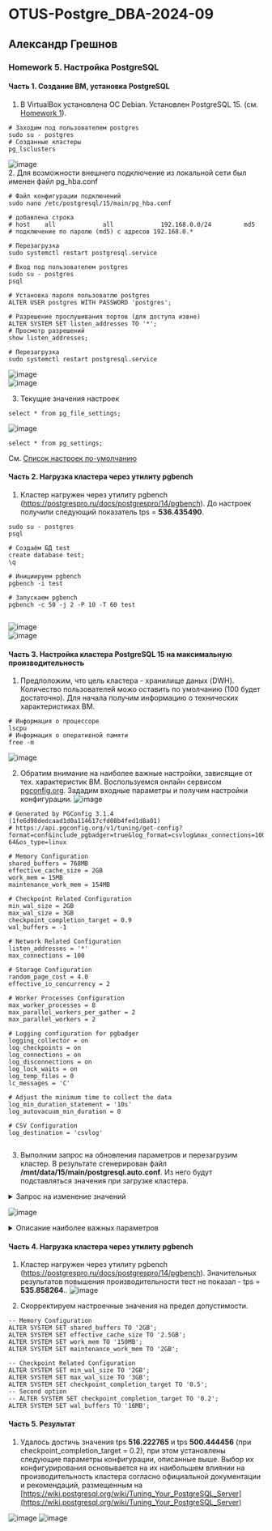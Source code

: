 # OTUS-Postgre_DBA-2024-09
## Александр Грешнов

### Homework 5. Настройка PostgreSQL

#### Часть 1. Создание ВМ, установка PostgreSQL
1. В VirtualBox установлена ОС Debian. Установлен PostgreSQL 15. (см. [Homework 1](/Homework/HW-1.md)).
```
# Заходим под пользователем postgres
sudo su - postgres
# Созданные кластеры
pg_lsclusters
```
   ![image](https://github.com/user-attachments/assets/7dddaba5-068a-4465-aa48-f64e2737f4bf)\
2. Для возможности внешнего подключение из локальной сети был именен файл pg_hba.conf
```
# Файл конфигурации подключений
sudo nano /etc/postgresql/15/main/pg_hba.conf

# добавлена строка
# host    all             all             192.168.0.0/24         md5
# подключение по паролю (md5) с адресов 192.168.0.*

# Перезагрузка
sudo systemctl restart postgresql.service

# Вход под пользователем postgres
sudo su - postgres
psql

# Установка пароля пользоватлю postgres
ALTER USER postgres WITH PASSWORD 'postgres';

# Разрешение прослушивания портов (для доступа извне)
ALTER SYSTEM SET listen_addresses TO '*';
# Просмотр разрешений
show listen_addresses;

# Перезагрузка
sudo systemctl restart postgresql.service

```

![image](https://github.com/user-attachments/assets/ff273bce-6c61-4382-a21f-8ce8c94c36f2)\
![image](https://github.com/user-attachments/assets/dbe735eb-ac40-44ee-8c35-a9325e553243)

3. Текущие значения настроек
```
select * from pg_file_settings;
```
![image](https://github.com/user-attachments/assets/1e11a0a8-a962-47c4-bb37-0c138e9d8d04)

```
select * from pg_settings;
```
См. [Список настроек по-умолчанию](/Homework/ext/HW-5.pg_settings_default.html)

#### Часть 2. Нагрузка кластера через утилиту pgbench
1. Кластер нагружен через утилиту pgbench (https://postgrespro.ru/docs/postgrespro/14/pgbench). До настроек получили следующий показатель tps = **536.435490**.
```
sudo su - postgres
psql

# Создаём БД test
create database test;
\q

# Инициируем pgbench
pgbench -i test

# Запускаем pgbench
pgbench -c 50 -j 2 -P 10 -T 60 test
   
```
![image](https://github.com/user-attachments/assets/11c20267-e0f4-464e-9715-accebfa61685)\
![image](https://github.com/user-attachments/assets/c8ababdc-a249-492e-b1fe-a3bb71889005)


#### Часть 3. Настройка кластера PostgreSQL 15 на максимальную производительность
1. Предположим, что цель кластера - хранилище даных (DWH). Количество пользователей можо оставить по умолчанию (100 будет достаточно). Для начала получим информацию о технических характеристиках ВМ.
```
# Информация о процессоре
lscpu
# Информация о оперативной памяти
free -m

```
![image](https://github.com/user-attachments/assets/38c519ea-6853-4db0-9f24-216531dc6536)

2. Обратим внимание на наиболее важные настройки, зависящие от тех. характеристик ВМ. Воспользуемся онлайн сервисом [pgconfig.org](https://www.pgconfig.org/). Зададим входные параметры и получим настройки конфигурации.
   ![image](https://github.com/user-attachments/assets/92f1bae4-0987-4909-ad30-63a6c136f23e)
```
# Generated by PGConfig 3.1.4 (1fe6d98dedcaad1d0a114617cfd08b4fed1d8a01)
# https://api.pgconfig.org/v1/tuning/get-config?format=conf&include_pgbadger=true&log_format=csvlog&max_connections=100&pg_version=15&environment_name=DW&total_ram=3GB&cpus=2&drive_type=HDD&arch=x86-64&os_type=linux

# Memory Configuration
shared_buffers = 768MB
effective_cache_size = 2GB
work_mem = 15MB
maintenance_work_mem = 154MB

# Checkpoint Related Configuration
min_wal_size = 2GB
max_wal_size = 3GB
checkpoint_completion_target = 0.9
wal_buffers = -1

# Network Related Configuration
listen_addresses = '*'
max_connections = 100

# Storage Configuration
random_page_cost = 4.0
effective_io_concurrency = 2

# Worker Processes Configuration
max_worker_processes = 8
max_parallel_workers_per_gather = 2
max_parallel_workers = 2

# Logging configuration for pgbadger
logging_collector = on
log_checkpoints = on
log_connections = on
log_disconnections = on
log_lock_waits = on
log_temp_files = 0
lc_messages = 'C'

# Adjust the minimum time to collect the data
log_min_duration_statement = '10s'
log_autovacuum_min_duration = 0

# CSV Configuration
log_destination = 'csvlog'


```
3. Выполним запрос на обновления параметров и перезагрузим кластер. В результате сгенерирован файл  **/mnt/data/15/main/postgresql.auto.conf**. Из него будут подставляться значения при загрузке кластера.
<details>
   <summary>Запрос на изменение значений</summary>

```

-- Memory Configuration
ALTER SYSTEM SET shared_buffers TO '768MB';
ALTER SYSTEM SET effective_cache_size TO '2GB';
ALTER SYSTEM SET work_mem TO '15MB';
ALTER SYSTEM SET maintenance_work_mem TO '154MB';

-- Checkpoint Related Configuration
ALTER SYSTEM SET min_wal_size TO '2GB';
ALTER SYSTEM SET max_wal_size TO '3GB';
ALTER SYSTEM SET checkpoint_completion_target TO '0.9';
ALTER SYSTEM SET wal_buffers TO '-1';

-- Network Related Configuration
ALTER SYSTEM SET listen_addresses TO '*';
ALTER SYSTEM SET max_connections TO '100';

-- Storage Configuration
ALTER SYSTEM SET random_page_cost TO '4.0';
ALTER SYSTEM SET effective_io_concurrency TO '2';

-- Worker Processes Configuration
ALTER SYSTEM SET max_worker_processes TO '8';
ALTER SYSTEM SET max_parallel_workers_per_gather TO '2';
ALTER SYSTEM SET max_parallel_workers TO '2';

-- Logging configuration for pgbadger
ALTER SYSTEM SET logging_collector TO 'on';
ALTER SYSTEM SET log_checkpoints TO 'on';
ALTER SYSTEM SET log_connections TO 'on';
ALTER SYSTEM SET log_disconnections TO 'on';
ALTER SYSTEM SET log_lock_waits TO 'on';
ALTER SYSTEM SET log_temp_files TO '0';
ALTER SYSTEM SET lc_messages TO 'C';

-- Adjust the minimum time to collect the data
ALTER SYSTEM SET log_min_duration_statement TO '10s';
ALTER SYSTEM SET log_autovacuum_min_duration TO '0';

-- CSV Configuration
ALTER SYSTEM SET log_destination TO 'csvlog';

```
</details>

![image](https://github.com/user-attachments/assets/c33e18b7-b66b-4122-ab46-509a78fb6250)

<details>
   <summary>Описание наиболее важных параметров</summary>

   1. shared_buffers - Используется для кэширования данных. По умолчанию низкое значение (для поддержки как можно большего кол-ва ОС). Согласно документации, рекомендуемое значение для данного параметра - 25% от общей оперативной памяти на сервере. PostgreSQL использует 2 кэша - свой (изменяется shared_buffers) и ОС. Редко значение больше, чем 40% окажет влияние на производительность.
   
2. max_connections - Максимальное количество соединений. Для изменения данного параметра придётся перезапускать сервер. Если планируется использование PostgreSQL как DWH, то большое количество соединений не нужно. Данный параметр тесно связан с work_mem. Поэтому будьте пределено аккуратны с ним

3. effective_cache_size - Служит подсказкой для планировщика, сколько ОП у него в запасе. Можно определить как shared_buffers + ОП системы - ОП используемое самой ОС и другими приложениями. За счёт данного параметра планировщик может чаще использовать индексы, строить hash таблицы. Наиболее часто используемое значение 75% ОП от общей на сервере. 

4. work_mem - Используется для сортировок, построения hash таблиц. Это позволяет выполнять данные операции в памяти, что гораздо быстрее обращения к диску. В рамках одного запроса данный параметр может быть использован множество раз. Если ваш запрос содержит 5 операций сортировки, то память, которая потребуется для его выполнения уже как минимум work_mem * 5. Т.к. скорее-всего на сервере вы не одни и сессий много, то каждая из них может использовать этот параметр по нескольку раз, поэтому не рекомендуется делать его слишком большим. Можно выставить небольшое значение для глобального параметра в конфиге и потом, в случае сложных запросов, менять этот параметр локально (для текущей сессии)
   
6. maintenance_work_mem - Определяет максимальное количество ОП для операций типа VACUUM, CREATE INDEX, CREATE FOREIGN KEY. Увеличение этого параметра позволит быстрее выполнять эти операции. Не связано с work_mem поэтому можно ставить в разы больше, чем work_mem

7. wal_buffers - Объём разделяемой памяти, который будет использоваться для буферизации данных WAL, ещё не записанных на диск. Если у вас большое количество одновременных подключений, увеличение параметра улучшит производительность. По умолчанию -1, определяется автоматически, как 1/32 от shared_buffers, но не больше, чем 16 МБ (в ручную можно задавать большие значения). Обычно ставят 16 МБ.
  
8. max_wal_size - Максимальный размер, до которого может вырастать WAL между автоматическими контрольными точками в WAL. Значение по умолчанию — 1 ГБ. Увеличение этого параметра может привести к увеличению времени, которое потребуется для восстановления после сбоя, но позволяет реже выполнять операцию сбрасывания на диск. Так же сбрасывание может выполниться и при достижении нужного времени, определённого параметром checkpoint_timeout

9. checkpoint_timeout - Чем реже происходит сбрасывание, тем дольше будет восстановление БД после сбоя. Значение по умолчанию 5 минут, рекомендуемое - от 30 минут до часа. 
Необходимо "синхронизировать" два этих параметра. Для этого можно поставить checkpoint_timeout в выбранный промежуток, включить параметр log_checkpoints и по нему отследить, сколько было записано буферов. После чего подогнать параметр max_wal_size.

</details>

#### Часть 4. Нагрузка кластера через утилиту pgbench
1. Кластер нагружен через утилиту pgbench (https://postgrespro.ru/docs/postgrespro/14/pgbench). Значительных результатов повышения производительности тест не показал - tps = **535.858264**.. 
![image](https://github.com/user-attachments/assets/1cf2e28c-ed45-4896-a6d0-7cc66d272ae1)

2. Скорректируем настроечные значения на предел допустимости. 

```
-- Memory Configuration
ALTER SYSTEM SET shared_buffers TO '2GB';
ALTER SYSTEM SET effective_cache_size TO '2.5GB';
ALTER SYSTEM SET work_mem TO '150MB';
ALTER SYSTEM SET maintenance_work_mem TO '2GB';

-- Checkpoint Related Configuration
ALTER SYSTEM SET min_wal_size TO '2GB';
ALTER SYSTEM SET max_wal_size TO '3GB';
ALTER SYSTEM SET checkpoint_completion_target TO '0.5';
-- Second option
-- ALTER SYSTEM SET checkpoint_completion_target TO '0.2';
ALTER SYSTEM SET wal_buffers TO '16MB';
```


#### Часть 5. Результат
1. Удалось достичь значения tps **516.222765** и tps **500.444456** (при checkpoint_completion_target = 0.2), при этом установлены следующие параметры конфигурации, описанные выше. Выбор их конфигурирования основывается на их наибольшем влиянии на производительность кластера согласно официальной документации и рекомендаций, размещенным на [https://wiki.postgresql.org/wiki/Tuning_Your_PostgreSQL_Server](https://wiki.postgresql.org/wiki/Tuning_Your_PostgreSQL_Server)

![image](https://github.com/user-attachments/assets/e1dfaeca-fd12-4f13-9a04-f0389b974aed)
![image](https://github.com/user-attachments/assets/0af01d72-fffb-4a93-af97-6e5a3b30297a)



